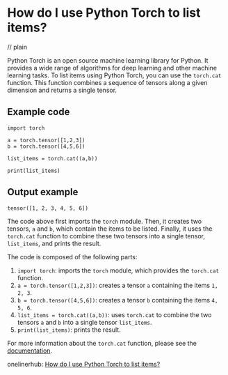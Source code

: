 # How do I use Python Torch to list items?
// plain

Python Torch is an open source machine learning library for Python. It provides a wide range of algorithms for deep learning and other machine learning tasks. To list items using Python Torch, you can use the `torch.cat` function. This function combines a sequence of tensors along a given dimension and returns a single tensor.

## Example code

```
import torch

a = torch.tensor([1,2,3])
b = torch.tensor([4,5,6])

list_items = torch.cat((a,b))

print(list_items)
```

## Output example

```
tensor([1, 2, 3, 4, 5, 6])
```

The code above first imports the `torch` module. Then, it creates two tensors, `a` and `b`, which contain the items to be listed. Finally, it uses the `torch.cat` function to combine these two tensors into a single tensor, `list_items`, and prints the result.

The code is composed of the following parts:

1. `import torch`: imports the `torch` module, which provides the `torch.cat` function.
2. `a = torch.tensor([1,2,3])`: creates a tensor `a` containing the items `1, 2, 3`.
3. `b = torch.tensor([4,5,6])`: creates a tensor `b` containing the items `4, 5, 6`.
4. `list_items = torch.cat((a,b))`: uses `torch.cat` to combine the two tensors `a` and `b` into a single tensor `list_items`.
5. `print(list_items)`: prints the result.

For more information about the `torch.cat` function, please see the [documentation](https://pytorch.org/docs/stable/torch.html#torch.cat).

onelinerhub: [How do I use Python Torch to list items?](https://onelinerhub.com/python-pytorch/how-do-i-use-python-torch-to-list-items)